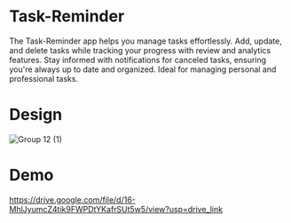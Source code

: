 # Task-Reminder
The Task-Reminder app helps you manage tasks effortlessly. Add, update, and delete tasks while tracking your progress with review and analytics features. Stay informed with notifications for canceled tasks, ensuring you're always up to date and organized. Ideal for managing personal and professional tasks.

# Design
![Group 12 (1)](https://github.com/user-attachments/assets/4bb7dd7d-8821-4980-b23f-3c15366dbbee)
# Demo

https://drive.google.com/file/d/16-MhlJyumcZ4tik9FWPDtYKafrSUt5w5/view?usp=drive_link
